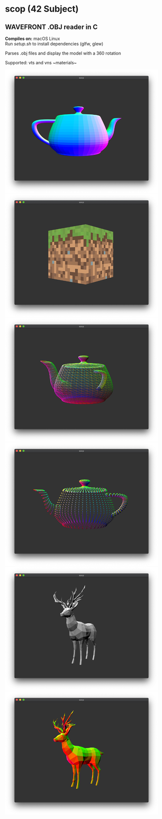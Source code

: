 # scop (42 Subject) 

## WAVEFRONT .OBJ reader in C

**Compiles on:** macOS Linux  
Run _setup.sh_ to install dependencies (glfw, glew)

Parses .obj files and display the model with a 360 rotation

Supported: vts and vns ~materials~

![Alt text](./screenshots/teapot_normals.png?raw=true "teapot")
![Alt text](./screenshots/grass_cube.png?raw=true "cube")
![Alt text](./screenshots/teapot_wireframe.png?raw=true "wireframe")
![Alt text](./screenshots/teapot_vertex.png?raw=true "vertex")
![Alt text](./screenshots/deer_normals_bw.png?raw=true "deer_bw")
![Alt text](./screenshots/deer_normals.png?raw=true "deer")



